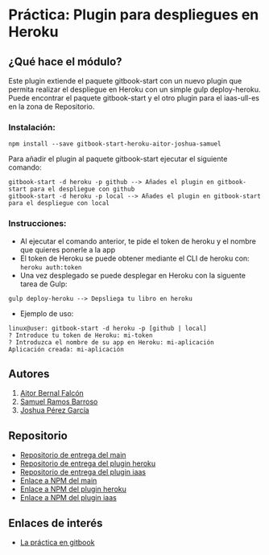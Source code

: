 # Práctica: Plugin para despliegues en Heroku

## ¿Qué hace el módulo?

Este plugin extiende el paquete gitbook-start con un nuevo plugin que permita realizar el despliegue en Heroku con un simple gulp deploy-heroku. Puede encontrar el paquete gitbook-start y el otro plugin para el iaas-ull-es en la zona de Repositorio.

### Instalación:

```shell
npm install --save gitbook-start-heroku-aitor-joshua-samuel
```

Para añadir el plugin al paquete gitbook-start ejecutar el siguiente comando:

```shell
gitbook-start -d heroku -p github --> Añades el plugin en gitbook-start para el despliegue con github
gitbook-start -d heroku -p local --> Añades el plugin en gitbook-start para el despliegue con local
```

### Instrucciones:

- Al ejecutar el comando anterior, te pide el token de heroku y el nombre que quieres ponerle a la app
- El token de Heroku se puede obtener mediante el CLI de heroku con: `heroku auth:token`
- Una vez desplegado se puede desplegar en Heroku con la siguente tarea de Gulp:

```shell
gulp deploy-heroku --> Depsliega tu libro en heroku
```

- Ejemplo de uso:

```
linux@user: gitbook-start -d heroku -p [github | local]
? Introduce tu token de Heroku: mi-token
? Introduzca el nombre de su app en Heroku: mi-aplicación
Aplicación creada: mi-aplicación
```

## Autores

1. [Aitor Bernal Falcón](http://chinegua.github.io/)
2. [Samuel Ramos Barroso](http://losnen.github.io/)
3. [Joshua Pérez García](http://joshuape.github.io/)

## Repositorio

- [Repositorio de entrega del main](https://github.com/ULL-ESIT-SYTW-1617/practica-plugins-heroku-aitor-joshua-samuel)
- [Repositorio de entrega del plugin heroku](https://github.com/ULL-ESIT-SYTW-1617/gitbook-start-heroku-aitor-joshua-samuel)
- [Repositorio de entrega del plugin iaas](https://github.com/ULL-ESIT-SYTW-1617/gitbook-start-iaas-ull-es-aitor-joshua-samuel)
- [Enlace a NPM del main](https://www.npmjs.com/package/gitbook-start-aitor-joshua-samuel)
- [Enlace a NPM del plugin heroku](https://www.npmjs.com/package/gitbook-start-heroku-aitor-joshua-samuel)
- [Enlace a NPM del plugin iaas](https://www.npmjs.com/package/gitbook-start-iaas-ull-es-aitor-joshua-samuel)

## Enlaces de interés

- [La práctica en gitbook](https://casianorodriguezleon.gitbooks.io/ull-esit-1617/content/practicas/practicaplugin.html)
